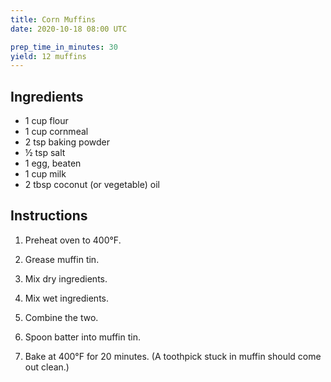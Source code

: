 ```yaml
---
title: Corn Muffins
date: 2020-10-18 08:00 UTC

prep_time_in_minutes: 30
yield: 12 muffins
---
```


## Ingredients

- 1 cup flour
- 1 cup cornmeal
- 2 tsp baking powder
- ½ tsp salt
- 1 egg, beaten
- 1 cup milk
- 2 tbsp coconut (or vegetable) oil

## Instructions

1. Preheat oven to 400°F.

1. Grease muffin tin.

1. Mix dry ingredients.

1. Mix wet ingredients.

1. Combine the two.

1. Spoon batter into muffin tin.

1. Bake at 400°F for 20 minutes. (A toothpick stuck in muffin should come out clean.)
